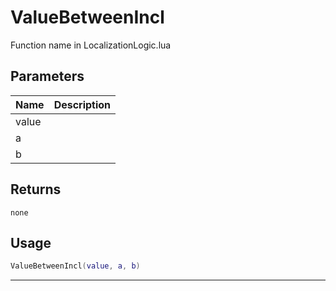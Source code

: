 # ValueBetweenIncl

Function name in LocalizationLogic.lua

## Parameters

| Name  | Description |
| ----- | ----------- |
| value |             |
| a     |             |
| b     |             |

## Returns

`none`

## Usage

```lua
ValueBetweenIncl(value, a, b)
```

---
